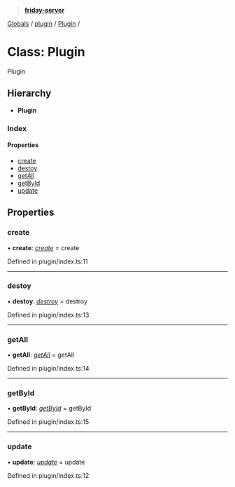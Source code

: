 > **[friday-server](../README.md)**

[Globals](../globals.md) / [plugin](../modules/plugin.md) / [Plugin](plugin.plugin-1.md) /

# Class: Plugin

Plugin

## Hierarchy

* **Plugin**

### Index

#### Properties

* [create](plugin.plugin-1.md#create)
* [destoy](plugin.plugin-1.md#destoy)
* [getAll](plugin.plugin-1.md#getall)
* [getById](plugin.plugin-1.md#getbyid)
* [update](plugin.plugin-1.md#update)

## Properties

###  create

• **create**: *[create](../modules/plugin.md#create)* =  create

Defined in plugin/index.ts:11

___

###  destoy

• **destoy**: *[destroy](../modules/plugin.md#destroy)* =  destroy

Defined in plugin/index.ts:13

___

###  getAll

• **getAll**: *[getAll](../modules/plugin.md#getall)* =  getAll

Defined in plugin/index.ts:14

___

###  getById

• **getById**: *[getById](../modules/plugin.md#getbyid)* =  getById

Defined in plugin/index.ts:15

___

###  update

• **update**: *[update](../modules/plugin.md#update)* =  update

Defined in plugin/index.ts:12